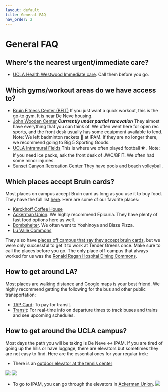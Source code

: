 ```yaml
---
layout: default
title: General FAQ
nav_order: 2
---
```


# General FAQ


## Where's the nearest urgent/immediate care?
- [UCLA Health Westwood Immediate care](https://www.uclahealth.org/locations/westwood-immediate-care). Call them before you go.


## Which gyms/workout areas do we have access to? 
- [Bruin Fitness Center (BFIT)](https://recreation.ucla.edu/bfit)
If you just want a quick workout, this is the go-to gym. It is near De Neve housing. 
- [John Wooden Center](https://recreation.ucla.edu/jwc) ***Currrently under partial renovation***
They almost have everything that you can think of. We often went here for open rec sports, and the front desk usually has some equipment available to lend. Note: We left badminton rackets :badminton: at IPAM. If they are no longer there, we recommend going to Big 5 Sporting Goods. 
- [UCLA Intramural Fields](https://recreation.ucla.edu/facilities/intramural-field)
This is where we often played football :soccer: . Note: If you need ice packs, ask the front desk of JWC/BFIT. We often had some minor injuries.
- [Sunset Canyon Recreation Center](https://recreation.ucla.edu/scrc)
They have pools and beach volleyball.


## Which places accept Bruin cards?

Most places on campus accept Bruin card as long as you use it to buy food. They have the full list [here](https://www.asucla.ucla.edu/locations). Here are some of our favorite places:
-  [Kerckhoff Coffee House](https://www.uclahealth.org/hospitals/reagan/patients-visitors/dining-commons)
-  [Ackerman Union](https://maps.app.goo.gl/JE81PYugv7DBxWYGA). We highly recommend Epicuria. They have plenty of fast food options here as well.
-  [Bombshelter](https://maps.app.goo.gl/FgMtEite6PSEWic76). We often went to Yoshinoya and Blaze Pizza.
-  [Lu Valle Commons](https://maps.app.goo.gl/BExq2sSbNTMawhmZ6)
  
They also have [places off campus that say they accept bruin cards](https://bruincard.ucla.edu/bruincard-merchants), but we were only successful to get it to work at Tender Greens once. Make sure to call the places before you go. The only place off-campus that always worked for us was the [Ronald Regan Hospital Dining Commons](https://www.uclahealth.org/hospitals/reagan/patients-visitors/dining-commons).

## How to get around LA?
Most places are walking distance and Google maps is your best friend. We highly recommend getting the following for the bus and other public transportation:
- [TAP Card](https://www.taptogo.net/articles/en_US/Website_content/TAP-App): To pay for transit.
- [Transit](https://transitapp.com/): For real-time info on departure times to track buses and trains and see upcoming schedules.


## How to get around the UCLA campus?
Most days the path you will be taking is De Neve <-> IPAM. If you are tired of going up the hills or have luggage, there are elevators but sometimes they are not easy to find. Here are the essential ones for your regular trek:

- There is an [outdoor elevator at the tennis center](https://maps.app.goo.gl/kbxjYSSYWgfRP5BW8)

![](../../assets/images/TennisCenter_Street.png)
![](../../assets/images/TennisCenter_Top.png)

- To go to IPAM, you can go through the elevators in [Ackerman Union](https://maps.app.goo.gl/JE81PYugv7DBxWYGA).
![](../../assets/images/Ackerman.png)

